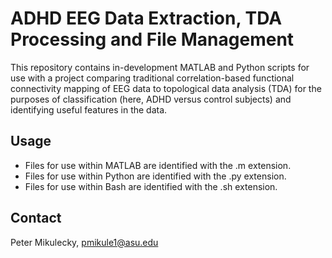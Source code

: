 # ADHD EEG Data Extraction, TDA Processing and File Management

This repository contains in-development MATLAB and Python scripts for use with
a project comparing traditional correlation-based functional connectivity
mapping of EEG data to topological data analysis (TDA) for the purposes of 
classification (here, ADHD versus control subjects) and identifying useful
features in the data. 

## Usage
- Files for use within MATLAB are identified with the .m extension.
- Files for use within Python are identified with the .py extension.
- Files for use within Bash are identified with the .sh extension.

## Contact
Peter Mikulecky, pmikule1@asu.edu

 
